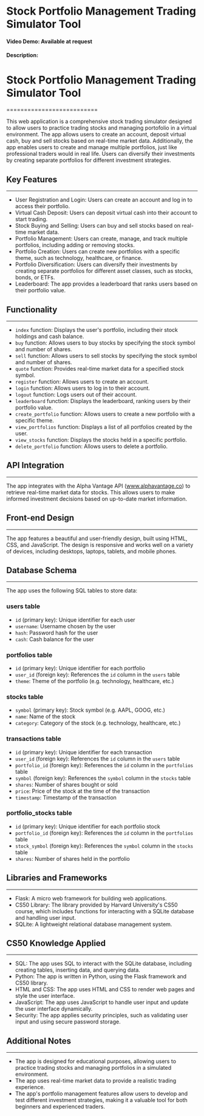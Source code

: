 # Stock Portfolio Management Trading Simulator Tool
#### Video Demo:  Available at request
#### Description:

# Stock Portfolio Management Trading Simulator Tool
==========================

This web application is a comprehensive stock trading simulator designed to allow users to practice trading stocks and managing portofolio in a virtual environment. The app allows users to create an account, deposit virtual cash, buy and sell stocks based on real-time market data. Additionally, the app enables users to create and manage multiple portfolios, just like professional traders would in real life. Users can diversify their investments by creating separate portfolios for different investment strategies.

## Key Features
---------------

* User Registration and Login: Users can create an account and log in to access their portfolio.
* Virtual Cash Deposit: Users can deposit virtual cash into their account to start trading.
* Stock Buying and Selling: Users can buy and sell stocks based on real-time market data.
* Portfolio Management: Users can create, manage, and track multiple portfolios, including adding or removing stocks.
* Portfolio Creation: Users can create new portfolios with a specific theme, such as technology, healthcare, or finance.
* Portfolio Diversification: Users can diversify their investments by creating separate portfolios for different asset classes, such as stocks, bonds, or ETFs.
* Leaderboard: The app provides a leaderboard that ranks users based on their portfolio value.

## Functionality
--------------

* `index` function: Displays the user's portfolio, including their stock holdings and cash balance.
* `buy` function: Allows users to buy stocks by specifying the stock symbol and number of shares.
* `sell` function: Allows users to sell stocks by specifying the stock symbol and number of shares.
* `quote` function: Provides real-time market data for a specified stock symbol.
* `register` function: Allows users to create an account.
* `login` function: Allows users to log in to their account.
* `logout` function: Logs users out of their account.
* `leaderboard` function: Displays the leaderboard, ranking users by their portfolio value.
* `create_portfolio` function: Allows users to create a new portfolio with a specific theme.
* `view_portfolios` function: Displays a list of all portfolios created by the user.
* `view_stocks` function: Displays the stocks held in a specific portfolio.
* `delete_portfolio` function: Allows users to delete a portfolio.

## API Integration
-----------------

The app integrates with the Alpha Vantage API (www.alphavantage.co) to retrieve real-time market data for stocks. This allows users to make informed investment decisions based on up-to-date market information.

## Front-end Design
-----------------

The app features a beautiful and user-friendly design, built using HTML, CSS, and JavaScript. The design is responsive and works well on a variety of devices, including desktops, laptops, tablets, and mobile phones.

## Database Schema
-----------------

The app uses the following SQL tables to store data:

### users table

* `id` (primary key): Unique identifier for each user
* `username`: Username chosen by the user
* `hash`: Password hash for the user
* `cash`: Cash balance for the user

### portfolios table

* `id` (primary key): Unique identifier for each portfolio
* `user_id` (foreign key): References the `id` column in the `users` table
* `theme`: Theme of the portfolio (e.g. technology, healthcare, etc.)

### stocks table

* `symbol` (primary key): Stock symbol (e.g. AAPL, GOOG, etc.)
* `name`: Name of the stock
* `category`: Category of the stock (e.g. technology, healthcare, etc.)

### transactions table

* `id` (primary key): Unique identifier for each transaction
* `user_id` (foreign key): References the `id` column in the `users` table
* `portfolio_id` (foreign key): References the `id` column in the `portfolios` table
* `symbol` (foreign key): References the `symbol` column in the `stocks` table
* `shares`: Number of shares bought or sold
* `price`: Price of the stock at the time of the transaction
* `timestamp`: Timestamp of the transaction

### portfolio_stocks table

* `id` (primary key): Unique identifier for each portfolio stock
* `portfolio_id` (foreign key): References the `id` column in the `portfolios` table
* `stock_symbol` (foreign key): References the `symbol` column in the `stocks` table
* `shares`: Number of shares held in the portfolio

## Libraries and Frameworks
-------------------------

* Flask: A micro web framework for building web applications.
* CS50 Library: The library provided by Harvard University's CS50 course, which includes functions for interacting with a SQLite database and handling user input.
* SQLite: A lightweight relational database management system.

## CS50 Knowledge Applied
------------------------

* SQL: The app uses SQL to interact with the SQLite database, including creating tables, inserting data, and querying data.
* Python: The app is written in Python, using the Flask framework and CS50 library.
* HTML and CSS: The app uses HTML and CSS to render web pages and style the user interface.
* JavaScript: The app uses JavaScript to handle user input and update the user interface dynamically.
* Security: The app applies security principles, such as validating user input and using secure password storage.

## Additional Notes
------------------

* The app is designed for educational purposes, allowing users to practice trading stocks and managing portfolios in a simulated environment.
* The app uses real-time market data to provide a realistic trading experience.
* The app's portfolio management features allow users to develop and test different investment strategies, making it a valuable tool for both beginners and experienced traders.

